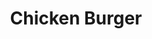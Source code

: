 ---
title: "Chicken Burger"
description: "Filet de poulet blanc pané croustillant servi avec laitue, tomate et mayonnaise sur un petit pain grillé"
price_s: "7.50"
price_l: ""
price_lg: ""
weight: "4"
---